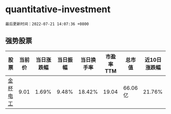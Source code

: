 # quantitative-investment

`最后更新时间：2022-07-21 14:07:36 +0800`

## 强势股票

|股票|当前价|当日涨跌幅|当日振幅|当日换手率|市盈率TTM|总市值|近10日涨跌幅|
|----|----|----|----|----|----|----|----|
|[金杯电工](https://xueqiu.com/S/SZ002533)|9.01|1.69%|9.48%|18.42%|19.04|66.06亿|21.76%|
